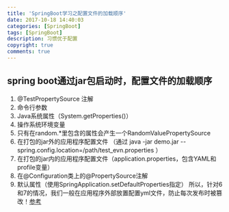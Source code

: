 ```yaml
---
title: 'SpringBoot学习之配置文件的加载顺序'
date: 2017-10-18 14:40:03
categories: [SpringBoot]
tags: [SpringBoot]
description: 习惯优于配置
copyright: true
comments: true
---
```

<!-- more -->
## spring boot通过jar包启动时，配置文件的加载顺序

1. @TestPropertySource 注解 
2.  命令行参数 
3.  Java系统属性（System.getProperties()） 
4.  操作系统环境变量 
5.  只有在random.*里包含的属性会产生一个RandomValuePropertySource 
6.  在打包的jar外的应用程序配置文件
（通过  java  -jar demo.jar  --spring.config.location=/path/test_evn.properties ） 
7.  在打包的jar内的应用程序配置文件（application.properties，包含YAML和profile变量） 
8.  在@Configuration类上的@PropertySource注解 
9.  默认属性（使用SpringApplication.setDefaultProperties指定） 
所以，针对6和7的情况，我们一般在应用程序外部放置配置yml文件，防止每次发布时被篡改！[参考](http://www.cnblogs.com/softidea/p/5759180.html)
